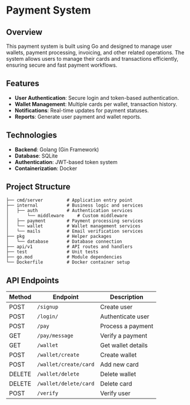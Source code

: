 
# Payment System

## Overview
This payment system is built using Go and designed to manage user wallets, payment processing, invoicing, and other related operations. The system allows users to manage their cards and transactions efficiently, ensuring secure and fast payment workflows.

## Features
- **User Authentication**: Secure login and token-based authentication.
- **Wallet Management**: Multiple cards per wallet, transaction history.
- **Notifications**: Real-time updates for payment statuses.
- **Reports**: Generate user payment and wallet reports.

## Technologies
- **Backend**: Golang (Gin Framework)
- **Database**: SQLite
- **Authentication**: JWT-based token system
- **Containerization**: Docker

## Project Structure
```plaintext
├── cmd/server         # Application entry point
├── internal           # Business logic and services
│   ├── auth           # Authentication services
│       └── middleware     # Custom middleware
│   ├── payment        # Payment processing services
│   └── wallet         # Wallet management services
│   └── mails          # Email verification services 
├── pkg                # Helper packages
│   └── database       # Database connection
├── api/v1             # API routes and handlers
├── test               # Unit tests
├── go.mod             # Module dependencies
└── Dockerfile         # Docker container setup
```

## API Endpoints

| Method | Endpoint               | Description                     |
|--------|------------------------|---------------------------------|
|POST    |`/signup `              |Create user                      |
|POST    |`/login/`               |Authenticate user                |
|POST    |`/pay`                  |Process a payment                |
|GET     |`/pay/message`          |Verify a payment                 |
|GET     |`/wallet`               |Get wallet details               |
|POST    |`/wallet/create`        |Create wallet                    |
|POST    |`/wallet/create/card`   |Add new card                     |
|DELETE  |`/wallet/delete`        |Delete wallet                    |
|DELETE  |`/wallet/delete/card`   |Delete card                      |
|POST    |`/verify`               |Verify user                      |


